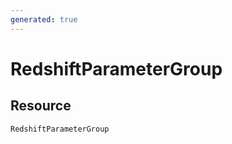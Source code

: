 ```yaml
---
generated: true
---
```


# RedshiftParameterGroup


## Resource

```text
RedshiftParameterGroup
```



